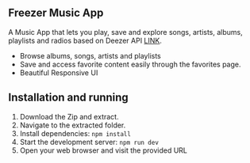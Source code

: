 ## Freezer Music App ##

A Music App that lets you play, save and explore songs, artists, albums, playlists and radios based on Deezer API [LINK](https://developers.deezer.com).

- Browse albums, songs, artists and playlists
- Save and access favorite content easily through the favorites page.
- Beautiful Responsive UI

## Installation and running

1. Download the Zip and extract.
2. Navigate to the extracted folder.
3. Install dependencies: `npm install`
4. Start the development server: `npm run dev`
5. Open your web browser and visit the provided URL
